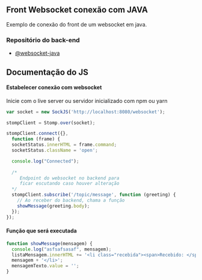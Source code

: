 ## Front Websocket conexão com JAVA
Exemplo de conexão do front de um websocket em java.

### Repositório do back-end

- [@websocket-java](https://github.com/reisrb/websocket-java)

## Documentação do JS

#### Estabelecer conexão com websocket

Inicie com o live server ou servidor inicializado com npm ou yarn

```javascript
var socket = new SockJS('http://localhost:8080/websocket');

stompClient = Stomp.over(socket);

stompClient.connect({},
  function (frame) {
  socketStatus.innerHTML = frame.command;
  socketStatus.className = 'open';

  console.log("Connected");
      
  /* 
     Endpoint do websocket no backend para 
     ficar escutando caso houver alteração
  */
  stompClient.subscribe('/topic/message', function (greeting) {
    // Ao receber do backend, chama a função
    showMessage(greeting.body);
  });
});
```


#### Função que será executada

```javascript
function showMessage(mensagem) {
  console.log("asfsafsasaf", mensagem);
  listaMensagem.innerHTML += '<li class="recebida"><span>Recebido: </span>' + 
  mensagem + '</li>';
  mensagemTexto.value = '';
}
```
